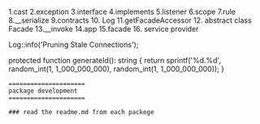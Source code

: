 <!-- Topic to learn -->
1.cast
2.exception
3.interface
4.implements
5.listener
6.scope
7.rule
8.__serialize
9.contracts
10. Log
11.getFacadeAccessor
12. abstract class Facade
13.__invoke
14.app
15.facade
16. service provider


 Log::info('Pruning Stale Connections');

 protected function generateId(): string
    {
        return sprintf('%d.%d', random_int(1, 1_000_000_000), random_int(1, 1_000_000_000));
    }


    =====================
    package development
    =====================

    ### read the readme.md from each packege 